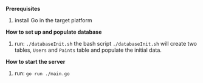 **Prerequisites**

1. install Go in the target platform

**How to set up and populate database**
1. run: `./databaseInit.sh`
the bash script `./databaseInit.sh` will create two tables, `Users` and `Paints` table and populate the initial data. 

**How to start the server**
1. run: `go run ./main.go`

